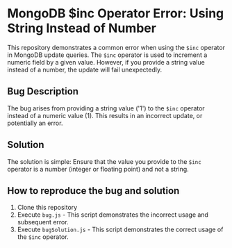 # MongoDB $inc Operator Error: Using String Instead of Number
This repository demonstrates a common error when using the `$inc` operator in MongoDB update queries. The `$inc` operator is used to increment a numeric field by a given value.  However, if you provide a string value instead of a number, the update will fail unexpectedly.

## Bug Description
The bug arises from providing a string value ('1') to the `$inc` operator instead of a numeric value (1). This results in an incorrect update, or potentially an error. 

## Solution
The solution is simple: Ensure that the value you provide to the `$inc` operator is a number (integer or floating point) and not a string. 

## How to reproduce the bug and solution 
1. Clone this repository
2. Execute `bug.js` - This script demonstrates the incorrect usage and subsequent error.
3. Execute `bugSolution.js` - This script demonstrates the correct usage of the `$inc` operator.